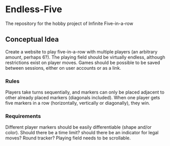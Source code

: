 # Endless-Five
The repository for the hobby project of Infinite Five-in-a-row

## Conceptual Idea
Create a website to play five-in-a-row with multiple players (an arbitrary amount, perhaps 6?).
The playing field should be virtually endless, although restrictions exist on player moves.
Games should be possible to be saved between sessions, either on user accounts or as a link.

### Rules
Players take turns sequentially, and markers can only be placed adjacent to other already placed markers (diagonals included).
When one player gets five markers in a row (horizontally, vertically or diagonally), they win.

### Requirements
Different player markers should be easily differentiable (shape and/or color).
Should there be a time limit?
should there be an indicator for legal moves?
Round tracker?
Playing field needs to be scrollable.


